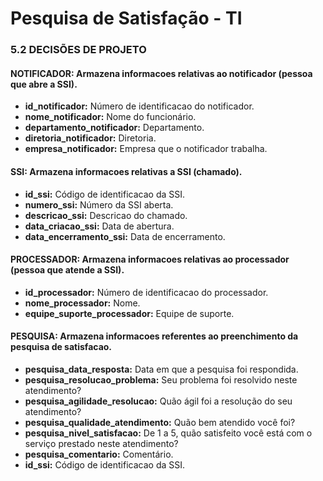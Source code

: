 # Pesquisa de Satisfação - TI

### 5.2 DECISÕES DE PROJETO

#### NOTIFICADOR: Armazena informacoes relativas ao notificador (pessoa que abre a SSI).<br>
* **id_notificador:** Número de identificacao do notificador.<br>
* **nome_notificador:** Nome do funcionário.<br>
* **departamento_notificador:** Departamento.<br>
* **diretoria_notificador:** Diretoria.<br>
* **empresa_notificador:** Empresa que o notificador trabalha.<br>

#### SSI: Armazena informacoes relativas a SSI (chamado).<br>
* **id_ssi:** Código de identificacao da SSI.<br>
* **numero_ssi:** Número da SSI aberta.<br>
* **descricao_ssi:** Descricao do chamado.<br>
* **data_criacao_ssi:** Data de abertura.<br>
* **data_encerramento_ssi:** Data de encerramento.<br>

#### PROCESSADOR: Armazena informacoes relativas ao processador (pessoa que atende a SSI).<br>
* **id_processador:** Número de identificacao do processador.<br>
* **nome_processador:** Nome.<br>
* **equipe_suporte_processador:** Equipe de suporte.<br>

#### PESQUISA: Armazena informacoes referentes ao preenchimento da pesquisa de satisfacao.<br>
* **pesquisa_data_resposta:** Data em que a pesquisa foi respondida.<br>
* **pesquisa_resolucao_problema:** Seu problema foi resolvido neste atendimento?<br>
* **pesquisa_agilidade_resolucao:** Quão ágil foi a resolução do seu atendimento?<br>
* **pesquisa_qualidade_atendimento:** Quão bem atendido você foi?<br>
* **pesquisa_nivel_satisfacao:** De 1 a 5, quão satisfeito você está com o serviço prestado neste atendimento?<br>
* **pesquisa_comentario:** Comentário.<br>
* **id_ssi:** Código de identificacao da SSI.<br>


